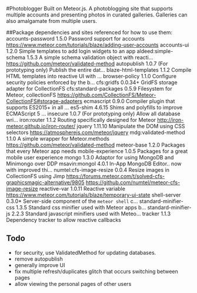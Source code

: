 #Photoblogger
Built on Meteor.js. A photoblogging site that supports multiple accounts and presenting photos in curated galleries. Galleries can also amalgamate from multiple users.

##Package dependencies and sites referenced for how to use them:
accounts-password        1.5.0  Password support for accounts
	https://www.meteor.com/tutorials/blaze/adding-user-accounts
accounts-ui              1.2.0  Simple templates to add login widgets to an app
aldeed:simple-schema     1.5.3  A simple schema validation object with reacti...
	https://github.com/meteor/validated-method
autopublish              1.0.7  (For prototyping only) Publish the entire dat...
blaze-html-templates     1.1.2  Compile HTML templates into reactive UI with ...
browser-policy           1.1.0  Configure security policies enforced by the b...
cfs:gridfs               0.0.34+ GridFS storage adapter for CollectionFS
cfs:standard-packages    0.5.9  Filesystem for Meteor, collectionFS
	https://github.com/CollectionFS/Meteor-CollectionFS#storage-adapters
ecmascript               0.9.0  Compiler plugin that supports ES2015+ in all ...
es5-shim                 4.6.15  Shims and polyfills to improve ECMAScript 5 ...
insecure                 1.0.7  (For prototyping only) Allow all database wri...
iron:router              1.1.2  Routing specifically designed for Meteor
	http://iron-meteor.github.io/iron-router/
jquery                   1.11.10  Manipulate the DOM using CSS selectors
	https://atmospherejs.com/meteor/jquery
mdg:validated-method     1.1.0  A simple wrapper for Meteor.methods
	https://github.com/meteor/validated-method
meteor-base              1.2.0  Packages that every Meteor app needs
mobile-experience        1.0.5  Packages for a great mobile user experience
mongo                    1.3.0  Adaptor for using MongoDB and Minimongo over DDP
msavin:mongol            4.0.1  In-App MongoDB Editor.. now with improved thi...
numtel:cfs-image-resize  0.0.4  Resize images in CollectionFS using Jimp
	https://forums.meteor.com/t/solved-cfs-graphicsmagic-alternative/9805
	https://github.com/numtel/meteor-cfs-image-resize
reactive-var             1.0.11  Reactive variable
	https://www.meteor.com/tutorials/blaze/temporary-ui-state
shell-server             0.3.0* Server-side component of the `meteor shell` c...
standard-minifier-css    1.3.5  Standard css minifier used with Meteor apps b...
standard-minifier-js     2.2.3  Standard javascript minifiers used with Meteo...
tracker                  1.1.3  Dependency tracker to allow reactive callbacks

## Todo
- for security, use ValidatedMethod for updating databases.
- remove autopublish
- generally improve UI
- fix multiple refresh/duplicates glitch that occurs switching between pages
- allow viewing the personal pages of other users